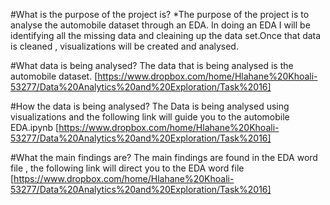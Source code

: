 #What is the purpose of the project is?
*The purpose of the project is to analyse the automobile dataset through an EDA. In doing an EDA I will be identifying all the missing data and cleaining up the data set.Once that data is cleaned , visualizations will be created and analysed.

#What data is being analysed? 
The data that is being analysed is the automobile dataset. [https://www.dropbox.com/home/Hlahane%20Khoali-53277/Data%20Analytics%20and%20Exploration/Task%2016]

#How the data is being analysed? The Data is being analysed using visualizations and the following link will guide you to the automobile EDA.ipynb [https://www.dropbox.com/home/Hlahane%20Khoali-53277/Data%20Analytics%20and%20Exploration/Task%2016]


#What the main findings are? The main findings are found in the EDA word file , the following link will direct you to the EDA word file [https://www.dropbox.com/home/Hlahane%20Khoali-53277/Data%20Analytics%20and%20Exploration/Task%2016]

